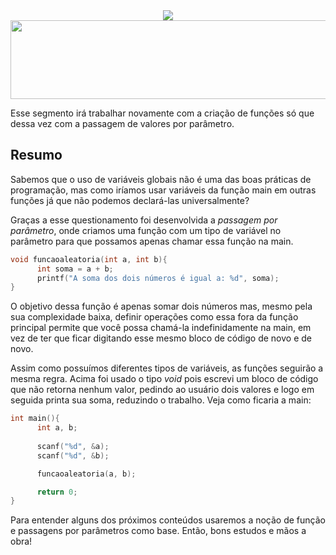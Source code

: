 <div align="center">
<img src="https://capsule-render.vercel.app/api?type=waving&color=790b11" />
<img width="1257" height="126" alt="68b73bb8da923" src="https://github.com/user-attachments/assets/bb1ec4e3-b197-419a-912a-a6ed489db0d4" />
</div>

Esse segmento irá trabalhar novamente com a criação de funções só que dessa vez com a passagem de valores por parâmetro.

## Resumo
  Sabemos que o uso de variáveis globais não é uma das boas práticas de programação, mas como iríamos usar variáveis da função main em outras funções já que não podemos declará-las universalmente?

  
  Graças a esse questionamento foi desenvolvida a *passagem por parâmetro*, onde criamos uma função com um tipo de variável no parâmetro para que possamos apenas chamar essa função na main.  
```C
void funcaoaleatoria(int a, int b){
      int soma = a + b;
      printf("A soma dos dois números é igual a: %d", soma);
}
```
O objetivo dessa função é apenas somar dois números mas, mesmo pela sua complexidade baixa, definir operações como essa fora da função principal permite que você possa chamá-la indefinidamente na main, em vez de ter que ficar digitando esse mesmo bloco de código de novo e de novo.


Assim como possuímos diferentes tipos de variáveis, as funções seguirão a mesma regra. Acima foi usado o tipo *void* pois escrevi um bloco de código que não retorna nenhum valor, pedindo ao usuário dois valores e logo em seguida printa sua soma, reduzindo o trabalho. Veja como ficaria a main:
```C
int main(){
      int a, b;
      
      scanf("%d", &a);
      scanf("%d", &b);

      funcaoaleatoria(a, b);

      return 0;
}
```
Para entender alguns dos próximos conteúdos usaremos a noção de função e passagens por parâmetros como base. Então, bons estudos e mãos a obra!
